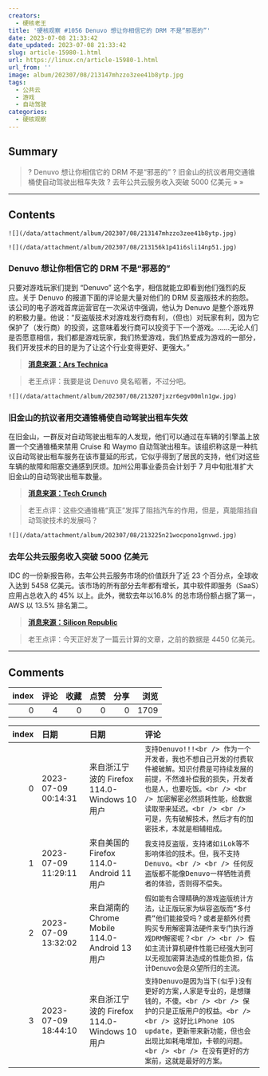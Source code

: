 ```yaml
---
creators:
  - 硬核老王
title: '硬核观察 #1056 Denuvo 想让你相信它的 DRM 不是“邪恶的”'
date: 2023-07-08 21:33:42
date_updated: 2023-07-08 21:33:42
slug: article-15980-1.html
url: https://linux.cn/article-15980-1.html
url_from: ''
image: album/202307/08/213147mhzzo3zee41b8ytp.jpg
tags:
  - 公共云
  - 游戏
  - 自动驾驶
categories:
  - 硬核观察
---
```


## Summary

> ? Denuvo 想让你相信它的 DRM 不是“邪恶的”
> ? 旧金山的抗议者用交通锥桶使自动驾驶出租车失效
> ? 去年公共云服务收入突破 5000 亿美元
> » 
> »

***

<!-- more -->

## Contents

`![](/data/attachment/album/202307/08/213147mhzzo3zee41b8ytp.jpg)`

`![](/data/attachment/album/202307/08/213156k1p41i6sli14np51.jpg)`

### Denuvo 想让你相信它的 DRM 不是“邪恶的”

只要对游戏玩家们提到 “Denuvo” 这个名字，相信就能立即看到他们强烈的反应。关于 Denuvo 的报道下面的评论是大量对他们的 DRM 反盗版技术的抱怨。该公司的电子游戏首席运营官在一次采访中强调，他认为 Denuvo 是整个游戏界的积极力量。他说：“反盗版技术对游戏发行商有利，（但也）对玩家有利，因为它保护了（发行商）的投资，这意味着发行商可以投资于下一个游戏。……无论人们是否愿意相信，我们都是游戏玩家，我们热爱游戏，我们热爱成为游戏的一部分，我们开发技术的目的是为了让这个行业变得更好、更强大。”

> 
> **[消息来源：Ars Technica](https://arstechnica.com/gaming/2023/07/denuvo-wants-to-convince-you-its-drm-isnt-evil/)**
> 
> 
> 

> 
> 老王点评：我要是说 Denuvo 臭名昭著，不过分吧。
> 
> 
> 

`![](/data/attachment/album/202307/08/213207jxzr6egv00mln1gw.jpg)`

### 旧金山的抗议者用交通锥桶使自动驾驶出租车失效

在旧金山，一群反对自动驾驶出租车的人发现，他们可以通过在车辆的引擎盖上放置一个交通锥桶来禁用 Cruise 和 Waymo 自动驾驶出租车。该组织称这是一种抗议自动驾驶出租车服务在该市蔓延的形式，它似乎得到了居民的支持，他们对这些车辆的故障和阻塞交通感到厌烦。加州公用事业委员会计划于 7 月中旬批准扩大旧金山的自动驾驶出租车数量。

> 
> **[消息来源：Tech Crunch](https://techcrunch.com/2023/07/06/robotaxi-haters-in-san-francisco-are-disabling-waymo-cruise-traffic-cones/)**
> 
> 
> 

> 
> 老王点评：这些交通锥桶“真正”发挥了阻挡汽车的作用，但是，真能阻挡自动驾驶技术的发展吗？
> 
> 
> 

`![](/data/attachment/album/202307/08/213225n21wocpono1gnvwd.jpg)`

### 去年公共云服务收入突破 5000 亿美元

IDC 的一份新报告称，去年公共云服务市场的价值跃升了近 23 个百分点，全球收入达到 5458 亿美元。该市场的所有部分去年都有增长，其中软件即服务（SaaS）应用占总收入的 45% 以上。此外，微软去年以16.8% 的总市场份额占据了第一，AWS 以 13.5% 排名第二。

> 
> **[消息来源：Silicon Republic](https://www.siliconrepublic.com/enterprise/public-cloud-services-revenue-idc-microsoft)**
> 
> 
> 

> 
> 老王点评：今天正好发了一篇云计算的文章，之前的数据是 4450 亿美元。
> 
> 
>

***

## Comments


|   index |   评论 |   收藏 |   点赞 |   分享 |   浏览 |
|--------:|-------:|-------:|-------:|-------:|-------:|
|       0 |      4 |      0 |      0 |      0 |   1709 |

|   index | 日期                | 日期                                           | 评论                                                                                                                                                                                                                                                                           |
|--------:|:--------------------|:-----------------------------------------------|:-------------------------------------------------------------------------------------------------------------------------------------------------------------------------------------------------------------------------------------------------------------------------------|
|       0 | 2023-07-09 00:14:31 | 来自浙江宁波的 Firefox 114.0-Windows 10 用户   | `支持Denuvo!!!<br /> 作为一个开发者，我也不想自己开发的付费软件被破解。知识付费是可持续发展的前提，不然谁补偿我的损失，开发者也是人，也要吃饭。<br /> <br /> 加密解密必然损耗性能，给数据读取带来延迟。<br /> <br /> 可是，先有破解技术，然后才有的加密技术，本就是相辅相成。` |
|       1 | 2023-07-09 11:29:11 | 来自美国的 Firefox 114.0-Android 11 用户       | `我支持反盗版，支持诸如iLok等不影响体验的技术。但，我不支持Denuvo。<br /> <br /> 任何反盗版都不能像Denuvo一样牺牲消费者的体验，否则得不偿失。`                                                                                                                                 |
|       2 | 2023-07-09 13:32:02 | 来自湖南的 Chrome Mobile 114.0-Android 13 用户 | `假如能有合理精确的游戏盗版统计方法，让正版玩家为纵容盗版而“多付费”他们能接受吗？或者是额外付费购买专用解密算法硬件来专门执行游戏DRM解密呢？<br /> <br /> 假如主流计算机硬件性能已经强大到可以无视加密算法造成的性能负担，估计Denuvo会是众望所归的主流。`                      |
|       3 | 2023-07-09 18:44:10 | 来自浙江宁波的 Firefox 114.0-Windows 10 用户   | `支持Denuvo是因为当下(似乎)没有更好的方案,人家是专业的，是想赚钱的，不傻。<br /> <br /> 保护的只是正版用户的权益。<br /> <br /> 这好比iPhone iOS update，更新带来新功能，但也会出现比如耗电增加，卡顿的问题。<br /> <br /> 在没有更好的方案前，这就是最好的方案。`             |
